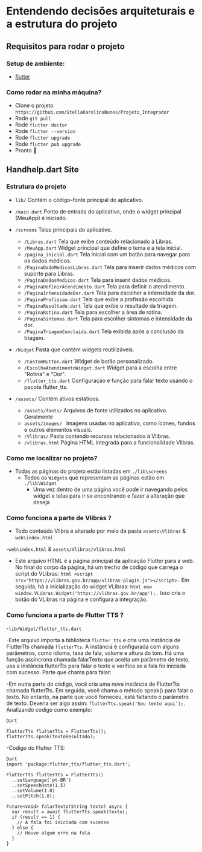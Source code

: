 # Entendendo decisões arquiteturais e a estrutura do projeto

## Requisitos para rodar o projeto

### Setup de ambiente:

- [flutter](https://docs.flutter.dev/get-started/install)

### Como rodar na minha máquina?

- Clone o projeto `https://github.com/StellaKarolinaNunes/Projeto_Integrador`
- Rode `git pull`
- Rode `flutter doctor`
- Rode `flutter --version`
- Rode `flutter upgrade`
- Rode `flutter pub upgrade`
- Pronto 🎉

## Handhelp.dart Site

### Estrutura do projeto

- `lib/` Contém o código-fonte principal do aplicativo.

- `/main.dart` Ponto de entrada do aplicativo, onde o widget principal (MeuApp) é iniciado.

- `/screens` Telas principais do aplicativo.
  - `/Libras.dart` Tela que exibe conteúdo relacionado à Libras.
  - `/MeuApp.dart` Widget principal que define o tema e a tela inicial.
  - `/pagina_inicial.dart` Tela inicial com um botão para navegar para os dados médicos.
  - `/PaginaDadoMedicosLibras.dart` Tela para inserir dados médicos com suporte para Libras.
  - `/PaginaDadosMedicos.dart` Tela para inserir dados médicos.
  - `/PaginaDefinirAtendimento.dart` Tela para definir o atendimento.
  - `/PaginaIntensidadeDor.dart` Tela para escolher a intensidade da dor.
  - `/PaginaProfissao.dart` Tela que exibe a profissão escolhida.
  - `/PaginaResultado.dart` Tela que exibe o resultado da triagem.
  - `/PaginaRotina.dart` Tela para escolher a área de rotina.
  - `/PaginaSintomas.dart` Tela para escolher sintomas e intensidade da dor.
  - `/PaginaTriagemConcluida.dart` Tela exibida após a conclusão da triagem.

- `/Widget`  Pasta que contém widgets reutilizáveis.
  - `/CustomButton.dart` Widget de botão personalizado.
  - `/EscolhaAtendimentoWidget.dart` Widget para a escolha entre "Rotina" e "Dor".
  - `/flutter_tts.dart` Configuração e função para falar texto usando o pacote flutter_tts.

- `/assets/` Contém ativos estáticos.
  - `/assets/fonts/` Arquivos de fonte utilizados no aplicativo. Geralmente
  - `assets/images/ ` Imagens usadas no aplicativo, como ícones, fundos e outros elementos visuais. 
  - `/Vlibras/` Pasta contendo recursos relacionados à Vlibras.
  - `/vlibras.html` Página HTML integrada para a funcionalidade Vlibras.

### Como me localizar no projeto?

- Todas as páginas do projeto estão listadas em `./lib\screens`
  - Todos os `Widgets` que representam as páginas estão em `./lib\Widget`
    - Uma vez dentro de uma página você pode ir navegando pelos widget e telas para ir se encontrando e fazer a alteração que deseja
   
### Como funciona a parte de Vlibras ?

- Todo conteúdo Vlibra é alterado por meio da pasta `assets\Vlibras` & `web\index.html`

 -`web\index.html` &   `assets/Vlibras/vlibras.html`
  
  - Este arquivo HTML é a página principal da aplicação Flutter para a web.
  No final do corpo da página, há um trecho de código que carrega o script do VLibras: ```html <script src="https://vlibras.gov.br/app/vlibras-plugin.js"></script>.```
  Em seguida, há a inicialização do widget VLibras: ```html new window.VLibras.Widget('https://vlibras.gov.br/app');.```
  Isso cria o botão do VLibras na página e configura a integração.

### Como funciona a parte de Flutter TTS ?

-`lib/Widget/flutter_tts.dart`

  -Este arquivo importa a biblioteca `flutter_tts` e cria uma instância de FlutterTts chamada `flutterTts`.
A instância é configurada com alguns parâmetros, como idioma, taxa de fala, volume e altura do tom.
Há uma função assíncrona chamada falarTexto que aceita um parâmetro de texto, usa a instância flutterTts para falar o texto e verifica se a fala foi iniciada com sucesso.
Parte que chama para falar:

  -Em outra parte do código, você cria uma nova instância de FlutterTts chamada flutterTts.
Em seguida, você chama o método speak() para falar o texto. No entanto, na parte que você forneceu, está faltando o parâmetro de texto. Deveria ser algo assim: ```flutterTts.speak('Seu texto aqui');.``` Analizando codigo como exemplo:

```
Dart

FlutterTts flutterTts = FlutterTts();
flutterTts.speak(textoResultado);
```

-Codigo do Flutter TTS:

```
Dart
import 'package:flutter_tts/flutter_tts.dart';

FlutterTts flutterTts = FlutterTts()
  ..setLanguage('pt-BR')
  ..setSpeechRate(1.5)
  ..setVolume(1.0)
  ..setPitch(1.0);

Future<void> falarTexto(String texto) async {
  var result = await flutterTts.speak(texto);
  if (result == 1) {
    // A fala foi iniciada com sucesso
  } else {
    // Houve algum erro na fala
  }
}

```

